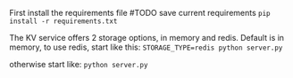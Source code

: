First install the requirements file #TODO save current requirements
`
pip install -r requirements.txt
`

The KV service offers 2 storage options, in memory and redis. Default is in memory, to use redis, start like this:
`
STORAGE_TYPE=redis python server.py
`

otherwise start like:
`
python server.py
`
